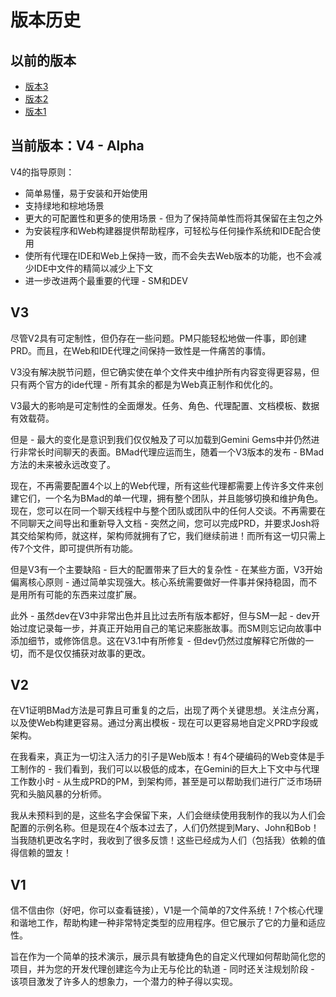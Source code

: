 # 版本历史

## 以前的版本

- [版本3](https://github.com/bmadcode/BMad-Method/tree/V3)
- [版本2](https://github.com/bmadcode/BMad-Method/tree/V2)
- [版本1](https://github.com/bmadcode/BMad-Method/tree/V1)

## 当前版本：V4 - Alpha

V4的指导原则：

-   简单易懂，易于安装和开始使用
-   支持绿地和棕地场景
-   更大的可配置性和更多的使用场景 - 但为了保持简单性而将其保留在主包之外
-   为安装程序和Web构建器提供帮助程序，可轻松与任何操作系统和IDE配合使用
-   使所有代理在IDE和Web上保持一致，而不会失去Web版本的功能，也不会减少IDE中文件的精简以减少上下文
-   进一步改进两个最重要的代理 - SM和DEV

## V3

尽管V2具有可定制性，但仍存在一些问题。PM只能轻松地做一件事，即创建PRD。而且，在Web和IDE代理之间保持一致性是一件痛苦的事情。

V3没有解决脱节问题，但它确实使在单个文件夹中维护所有内容变得更容易，但只有两个官方的ide代理 - 所有其余的都是为Web真正制作和优化的。

V3最大的影响是可定制性的全面爆发。任务、角色、代理配置、文档模板、数据有效载荷。

但是 - 最大的变化是意识到我们仅仅触及了可以加载到Gemini Gems中并仍然进行非常长时间聊天的表面。BMad代理应运而生，随着一个V3版本的发布 - BMad方法的未来被永远改变了。

现在，不再需要配置4个以上的Web代理，所有这些代理都需要上传许多文件来创建它们，一个名为BMad的单一代理，拥有整个团队，并且能够切换和维护角色。现在，您可以在同一个聊天线程中与整个团队或团队中的任何人交谈。不再需要在不同聊天之间导出和重新导入文档 - 突然之间，您可以完成PRD，并要求Josh将其交给架构师，就这样，架构师就拥有了它，我们继续前进！而所有这一切只需上传7个文件，即可提供所有功能。

但是V3有一个主要缺陷 - 巨大的配置带来了巨大的复杂性 - 在某些方面，V3开始偏离核心原则 - 通过简单实现强大。核心系统需要做好一件事并保持稳固，而不是用所有可能的东西来过度扩展。

此外 - 虽然dev在V3中非常出色并且比过去所有版本都好，但与SM一起 - dev开始过度记录每一步，并真正开始用自己的笔记来膨胀故事。而SM则忘记向故事中添加细节，或修饰信息。这在V3.1中有所修复 - 但dev仍然过度解释它所做的一切，而不是仅仅捕获对故事的更改。

## V2

在V1证明BMad方法是可靠且可重复的之后，出现了两个关键思想。关注点分离，以及使Web构建更容易。通过分离出模板 - 现在可以更容易地自定义PRD字段或架构。

在我看来，真正为一切注入活力的引子是Web版本！有4个硬编码的Web变体是手工制作的 - 我们看到，我们可以以极低的成本，在Gemini的巨大上下文中与代理工作数小时 - 从生成PRD的PM，到架构师，甚至是可以帮助我们进行广泛市场研究和头脑风暴的分析师。

我从未预料到的是，这些名字会保留下来，人们会继续使用我制作的我以为人们会配置的示例名称。但是现在4个版本过去了，人们仍然提到Mary、John和Bob！当我随机更改名字时，我收到了很多反馈！这些已经成为人们（包括我）依赖的值得信赖的盟友！

## V1

信不信由你（好吧，你可以查看链接），V1是一个简单的7文件系统！7个核心代理和谐地工作，帮助构建一种非常特定类型的应用程序。但它展示了它的力量和适应性。

旨在作为一个简单的技术演示，展示具有敏捷角色的自定义代理如何帮助简化您的项目，并为您的开发代理创建迄今为止无与伦比的轨道 - 同时还关注规划阶段 - 该项目激发了许多人的想象力，一个潜力的种子得以实现。
